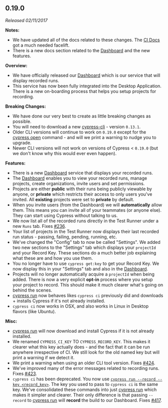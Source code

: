 ## 0.19.0

_Released 02/11/2017_

**Notes:**

- We have updated all of the docs related to these changes. The [CI Docs](/guides/guides/continuous-integration) got a much needed facelift.
- There is a new docs section related to the [Dashboard](/guides/dashboard/dashboard-introduction) and the new features.

**Overview:**

- We have officially released our [Dashboard](https://on.cypress.io/dashboard) which is our service that will display recorded runs.
- This service has now been fully integrated into the Desktop Application. There is a new on-boarding process that helps you setup projects for recording.

**Breaking Changes:**

- We have done our very best to create as little breaking changes as possible.
- You will need to download a new [cypress-cli](/guides/guides/command-line) - version `0.13.1`.
- Older CLI versions will continue to work on `0.19.0` except for the [cypress open](/guides/guides/command-line#cypress-open) command - and will we print a warning to nudge you to upgrade.
- Newer CLI versions will not work on versions of Cypress < `0.19.0` (but we don't know why this would ever even happen).

**Features:**

- There is a new [Dashboard](https://on.cypress.io/dashboard) service that displays your recorded runs.
- The [Dashboard](https://on.cypress.io/dashboard) enables you to view your recorded runs, manage projects, create organizations, invite users and set permissions.
- Projects are either **public** with their runs being publicly viewable by anyone, or **private** which restricts their access to only users you've invited. All **existing** projects were set to **private** by default.
- When you invite users (from the Dashboard) we will **automatically** allow them. This means you can invite all of your teammates (or anyone else). They can start using Cypress without talking to us.
- We now list all of the recorded runs directly in the Test Runner under a new `Runs` tab. Fixes [#236](https://github.com/cypress-io/cypress/issues/236).
- Your list of projects in the Test Runner now displays their last recorded run status - passing, failing, pending, running, etc.
- We've changed the "Config" tab to now be called "Settings". We added two new sections to the "Settings" tab which displays your `projectId` and your Record Key. These sections do a much better job explaining what these are and how you use them.
- You no longer have to use `cypress get:key` to get your Record Key. We now display this in your "Settings" tab and also in the [Dashboard](https://on.cypress.io/dashboard).
- Projects will no longer automatically acquire a `projectId` when being added. There is now a very explicit **opt-in** process where you setup your project to record. This should make it much clearer what's going on behind the scenes.
- [cypress run](/guides/guides/command-line#cypress-run) now behaves likes `cypress ci` previously did and downloads + installs Cypress if it's not already installed.
- `cypress ci` now works in OSX, and also works in Linux in Desktop flavors (like Ubuntu).

**Misc:**

- [cypress run](/guides/guides/command-line#cypress-run) will now download and install Cypress if it is not already installed.
- We renamed `CYPRESS_CI_KEY` TO `CYPRESS_RECORD_KEY`. This makes it clearer what this key actually does - and the fact that it can be run anywhere irrespective of CI. We still look for the old named key but will print a warning if we detect it.
- We print a warning when using an older CLI tool version. Fixes [#424](https://github.com/cypress-io/cypress/issues/424).
- We've improved many of the error messages related to recording runs. Fixes [#423](https://github.com/cypress-io/cypress/issues/423).
- `cypress ci` has been deprecated. You now use [`cypress run --record --key <record_key>`](/guides/guides/command-line#cypress-run). The key you used to pass to `cypress ci` is the same key. We've consolidated these commands into just [cypress run](/guides/guides/command-line#cypress-run) which makes it simpler and clearer. Their only difference is that passing `--record` to [cypress run](/guides/guides/command-line#cypress-run) will **record** the build to our Dashboard. Fixes [#417](https://github.com/cypress-io/cypress/issues/417).
